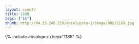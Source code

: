 ```yaml
--- 
layout: sieutv
title: 1188
tags: ["1k"]
thumb: http://94.23.248.219/absoluporn-1/image/002/1188.jpg
---
```

{% include absoluporn key="1188" %} 
